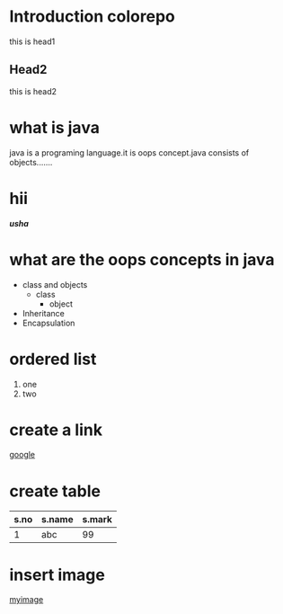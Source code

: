 # Introduction colorepo
this is head1
## Head2
this is head2
# what is java
java is a programing language.it is oops concept.java consists of objects.......
# hii
***usha***
# what are the oops concepts in java
* class and objects
  * class
    * object
* Inheritance
* Encapsulation
# ordered list
1. one
2. two
# create a link
[google](https://www.google.com)
# create table
s.no|s.name|s.mark
----|------|-----
1|abc|99
# insert image
[myimage](download(1))
